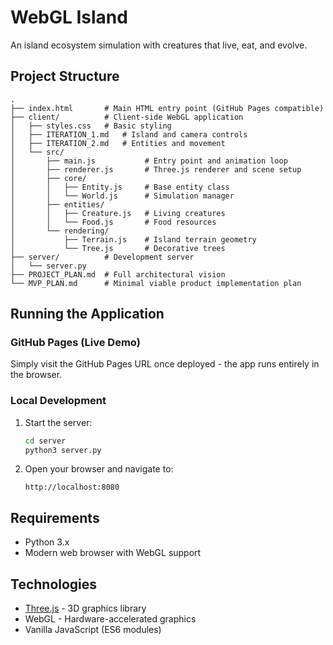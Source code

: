 # WebGL Island

An island ecosystem simulation with creatures that live, eat, and evolve.

## Project Structure

```
.
├── index.html       # Main HTML entry point (GitHub Pages compatible)
├── client/          # Client-side WebGL application
│   ├── styles.css   # Basic styling
│   ├── ITERATION_1.md   # Island and camera controls
│   ├── ITERATION_2.md   # Entities and movement
│   └── src/
│       ├── main.js           # Entry point and animation loop
│       ├── renderer.js       # Three.js renderer and scene setup
│       ├── core/
│       │   ├── Entity.js     # Base entity class
│       │   └── World.js      # Simulation manager
│       ├── entities/
│       │   ├── Creature.js   # Living creatures
│       │   └── Food.js       # Food resources
│       └── rendering/
│           ├── Terrain.js    # Island terrain geometry
│           └── Tree.js       # Decorative trees
├── server/          # Development server
│   └── server.py
├── PROJECT_PLAN.md  # Full architectural vision
└── MVP_PLAN.md      # Minimal viable product implementation plan
```

## Running the Application

### GitHub Pages (Live Demo)
Simply visit the GitHub Pages URL once deployed - the app runs entirely in the browser.

### Local Development

1. Start the server:
   ```bash
   cd server
   python3 server.py
   ```

2. Open your browser and navigate to:
   ```
   http://localhost:8080
   ```

## Requirements

- Python 3.x
- Modern web browser with WebGL support

## Technologies

- [Three.js](https://threejs.org/) - 3D graphics library
- WebGL - Hardware-accelerated graphics
- Vanilla JavaScript (ES6 modules)
